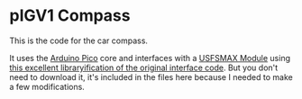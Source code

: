 # pIGV1 Compass

This is the code for the car compass. 

It uses the [Arduino Pico](https://github.com/earlephilhower/arduino-pico) core and interfaces with a [USFSMAX Module](https://www.tindie.com/products/onehorse/usfsmax-module-and-carrier/) using [this excellent libraryification of the original interface code](https://github.com/PhiJu5/USFSMAX). But you don't need to download it, it's included in the files here because I needed to make a few modifications.
